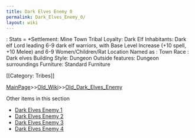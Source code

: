 ```yaml
---
title: Dark Elves Enemy 0
permalink: Dark_Elves_Enemy_0/
layout: wiki
---
```

: Stats =
*Settlement: Mine Town
Tribal Loyalty: Dark Elf
Inhabitants: Dark elf Lord leading 6-9 dark elf warriors, with  Base Level Increase (+10 spell, +10 Melee) and 6-9 Women/Children/Rat
Location Named as : Town
Race : Dark elves
Building Style: Dungeon
Outside features: Dungeon surroundings
Furniture:  Standard Furniture
  
[[Category: Tribes]]

[MainPage](/keeperrl_wiki/ "wikilink")>>[Old_Wiki](/keeperrl_wiki/Old_Wiki "wikilink")>>[Old_Dark_Elves_Enemy](/keeperrl_wiki/Old_Dark_Elves_Enemy "wikilink")

Other items in this section
-    [Dark Elves Enemy 1](/keeperrl_wiki/Dark_Elves_Enemy_1 "wikilink")
-    [Dark Elves Enemy 2](/keeperrl_wiki/Dark_Elves_Enemy_2 "wikilink")
-    [Dark Elves Enemy 3](/keeperrl_wiki/Dark_Elves_Enemy_3 "wikilink")
-    [Dark Elves Enemy 4](/keeperrl_wiki/Dark_Elves_Enemy_4 "wikilink")
